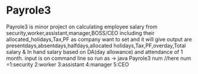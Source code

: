 # Payrole3
Payrole3 is minor project on calculating employee salary from security,worker,assistant,manager,BOSS/CEO including their allocated_holidays,Tax,PF as company want to set and it will give output are presentdays,absentdays,halfdays,allocated holidays,Tax,PF,overday,Total salary &amp; In hand salary based on DA(day allowance) and attendance of 1 month.  input is on command line so run as -> java Payrole3 num   //here num =1:security  2:worker  3:assistant  4:manager  5:CEO

